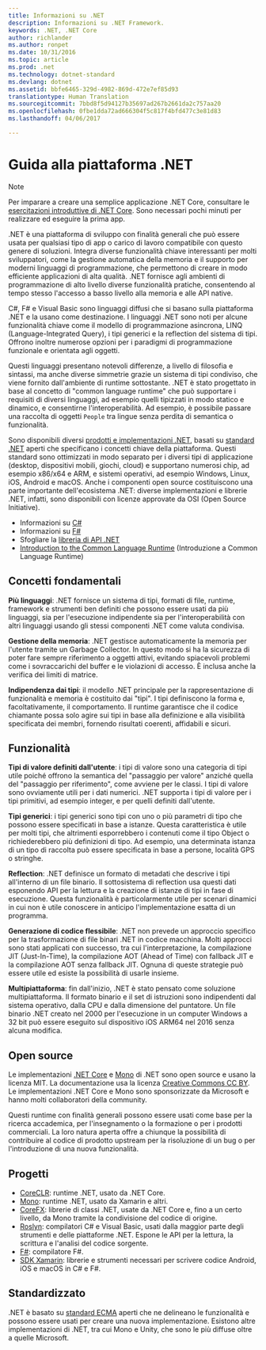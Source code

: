 ```yaml
---
title: Informazioni su .NET
description: Informazioni su .NET Framework.
keywords: .NET, .NET Core
author: richlander
ms.author: ronpet
ms.date: 10/31/2016
ms.topic: article
ms.prod: .net
ms.technology: dotnet-standard
ms.devlang: dotnet
ms.assetid: bbfe6465-329d-4982-869d-472e7ef85d93
translationtype: Human Translation
ms.sourcegitcommit: 7bbd8f5d94127b35697ad267b2661da2c757aa20
ms.openlocfilehash: 0fbe1dda72ad666304f5c817f4bfd477c3e81d83
ms.lasthandoff: 04/06/2017

---
```


# <a name="net-platform-guide"></a>Guida alla piattaforma .NET

> [!NOTE]
> Per imparare a creare una semplice applicazione .NET Core, consultare le [esercitazioni introduttive di .NET Core](../core/getting-started.md). Sono necessari pochi minuti per realizzare ed eseguire la prima app.

.NET è una piattaforma di sviluppo con finalità generali che può essere usata per qualsiasi tipo di app o carico di lavoro compatibile con questo genere di soluzioni. Integra diverse funzionalità chiave interessanti per molti sviluppatori, come la gestione automatica della memoria e il supporto per moderni linguaggi di programmazione, che permettono di creare in modo efficiente applicazioni di alta qualità. .NET fornisce agli ambienti di programmazione di alto livello diverse funzionalità pratiche, consentendo al tempo stesso l'accesso a basso livello alla memoria e alle API native.

C#, F# e Visual Basic sono linguaggi diffusi che si basano sulla piattaforma .NET e la usano come destinazione. I linguaggi .NET sono noti per alcune funzionalità chiave come il modello di programmazione asincrona, LINQ (Language-Integrated Query), i tipi generici e la reflection del sistema di tipi. Offrono inoltre numerose opzioni per i paradigmi di programmazione funzionale e orientata agli oggetti.

Questi linguaggi presentano notevoli differenze, a livello di filosofia e sintassi, ma anche diverse simmetrie grazie un sistema di tipi condiviso, che viene fornito dall'ambiente di runtime sottostante. .NET è stato progettato in base al concetto di "common language runtime" che può supportare i requisiti di diversi linguaggi, ad esempio quelli tipizzati in modo statico e dinamico, e consentirne l'interoperabilità. Ad esempio, è possibile passare una raccolta di oggetti `People` tra lingue senza perdita di semantica o funzionalità.

Sono disponibili diversi [prodotti e implementazioni .NET](components.md), basati su [standard .NET](https://github.com/dotnet/coreclr/blob/master/Documentation/project-docs/dotnet-standards.md) aperti che specificano i concetti chiave della piattaforma. Questi standard sono ottimizzati in modo separato per i diversi tipi di applicazione (desktop, dispositivi mobili, giochi, cloud) e supportano numerosi chip, ad esempio x86/x64 e ARM, e sistemi operativi, ad esempio Windows, Linux, iOS, Android e macOS. Anche i componenti open source costituiscono una parte importante dell'ecosistema .NET: diverse implementazioni e librerie .NET, infatti, sono disponibili con licenze approvate da OSI (Open Source Initiative).

- Informazioni su [C#](../csharp/index.md)
- Informazioni su [F#](../fsharp/index.md)
- Sfogliare la [libreria di API .NET](../../api/index.md)
- [Introduction to the Common Language Runtime](https://github.com/dotnet/coreclr/blob/master/Documentation/botr/intro-to-clr.md) (Introduzione a Common Language Runtime)

<a name="fundamentals"></a>Concetti fondamentali
------------

**Più linguaggi**: .NET fornisce un sistema di tipi, formati di file, runtime, framework e strumenti ben definiti che possono essere usati da più linguaggi, sia per l'esecuzione indipendente sia per l'interoperabilità con altri linguaggi usando gli stessi componenti .NET come valuta condivisa.

**Gestione della memoria**: .NET gestisce automaticamente la memoria per l'utente tramite un Garbage Collector. In questo modo si ha la sicurezza di poter fare sempre riferimento a oggetti attivi, evitando spiacevoli problemi come i sovraccarichi del buffer e le violazioni di accesso. È inclusa anche la verifica dei limiti di matrice.

**Indipendenza dai tipi**: il modello .NET principale per la rappresentazione di funzionalità e memoria è costituito dai "tipi". I tipi definiscono la forma e, facoltativamente, il comportamento. Il runtime garantisce che il codice chiamante possa solo agire sui tipi in base alla definizione e alla visibilità specificata dei membri, fornendo risultati coerenti, affidabili e sicuri.

<a name="features"></a>Funzionalità
--------

**Tipi di valore definiti dall'utente**: i tipi di valore sono una categoria di tipi utile poiché offrono la semantica del "passaggio per valore" anziché quella del "passaggio per riferimento", come avviene per le classi. I tipi di valore sono ovviamente utili per i dati numerici. .NET supporta i tipi di valore per i tipi primitivi, ad esempio integer, e per quelli definiti dall'utente.

**Tipi generici**: i tipi generici sono tipi con uno o più parametri di tipo che possono essere specificati in base a istanze. Questa caratteristica è utile per molti tipi, che altrimenti esporrebbero i contenuti come il tipo Object o richiederebbero più definizioni di tipo. Ad esempio, una determinata istanza di un tipo di raccolta può essere specificata in base a persone, località GPS o stringhe.

**Reflection**: .NET definisce un formato di metadati che descrive i tipi all'interno di un file binario. Il sottosistema di reflection usa questi dati esponendo API per la lettura e la creazione di istanze di tipi in fase di esecuzione. Questa funzionalità è particolarmente utile per scenari dinamici in cui non è utile conoscere in anticipo l'implementazione esatta di un programma.

**Generazione di codice flessibile**: .NET non prevede un approccio specifico per la trasformazione di file binari .NET in codice macchina. Molti approcci sono stati applicati con successo, tra cui l'interpretazione, la compilazione JIT (Just-In-Time), la compilazione AOT (Ahead of Time) con fallback JIT e la compilazione AOT senza fallback JIT. Ognuna di queste strategie può essere utile ed esiste la possibilità di usarle insieme.

**Multipiattaforma**: fin dall'inizio, .NET è stato pensato come soluzione multipiattaforma. Il formato binario e il set di istruzioni sono indipendenti dal sistema operativo, dalla CPU e dalla dimensione del puntatore. Un file binario .NET creato nel 2000 per l'esecuzione in un computer Windows a 32 bit può essere eseguito sul dispositivo iOS ARM64 nel 2016 senza alcuna modifica.

<a name="open-source"></a>Open source
-----------

Le implementazioni [.NET Core](https://github.com/dotnet/core) e [Mono](https://github.com/mono/mono) di .NET sono open source e usano la licenza MIT. La documentazione usa la licenza [Creative Commons CC BY](https://creativecommons.org/licenses/by/4.0/). Le implementazioni .NET Core e Mono sono sponsorizzate da Microsoft e hanno molti collaboratori della community. 

Questi runtime con finalità generali possono essere usati come base per la ricerca accademica, per l'insegnamento o la formazione o per i prodotti commerciali. La loro natura aperta offre a chiunque la possibilità di contribuire al codice di prodotto upstream per la risoluzione di un bug o per l'introduzione di una nuova funzionalità.

<a name="projects"></a>Progetti
--------

- [CoreCLR](https://github.com/dotnet/coreclr): runtime .NET, usato da .NET Core.
- [Mono](https://github.com/mono/mono): runtime .NET, usato da Xamarin e altri.
- [CoreFX](https://github.com/dotnet/coreclr): librerie di classi .NET, usate da .NET Core e, fino a un certo livello, da Mono tramite la condivisione del codice di origine.
- [Roslyn](https://github.com/dotnet/roslyn): compilatori C# e Visual Basic, usati dalla maggior parte degli strumenti e delle piattaforme .NET. Espone le API per la lettura, la scrittura e l'analisi del codice sorgente.
- [F#](https://github.com/microsoft/visualfsharp): compilatore F#.
- [SDK Xamarin](http://open.xamarin.com): librerie e strumenti necessari per scrivere codice Android, iOS e macOS in C# e F#.

<a name="standardized"></a>Standardizzato
------------

.NET è basato su [standard ECMA](https://github.com/dotnet/coreclr/blob/master/Documentation/project-docs/dotnet-standards.md) aperti che ne delineano le funzionalità e possono essere usati per creare una nuova implementazione. Esistono altre implementazioni di .NET, tra cui Mono e Unity, che sono le più diffuse oltre a quelle Microsoft.


